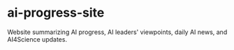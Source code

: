 # ai-progress-site
Website summarizing AI progress, AI leaders' viewpoints, daily AI news, and AI4Science updates.
